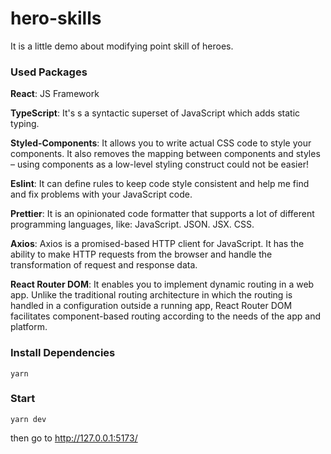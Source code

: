 # hero-skills

It is a little demo about modifying point skill of heroes.

### Used Packages

**React**: JS Framework

**TypeScript**: It's s a syntactic superset of JavaScript which adds static typing.

**Styled-Components**: It allows you to write actual CSS code to style your components. It also removes the mapping between components and styles – using components as a low-level styling construct could not be easier!

**Eslint**: It can define rules to keep code style consistent and help me find and fix problems with your JavaScript code.

**Prettier**: It is an opinionated code formatter that supports a lot of different programming languages, like: JavaScript. JSON. JSX. CSS.

**Axios**: Axios is a promised-based HTTP client for JavaScript. It has the ability to make HTTP requests from the browser and handle the transformation of request and response data.

**React Router DOM**: It enables you to implement dynamic routing in a web app. Unlike the traditional routing architecture in which the routing is handled in a configuration outside a running app, React Router DOM facilitates component-based routing according to the needs of the app and platform.

### Install Dependencies

`yarn`

### Start

`yarn dev`

then go to http://127.0.0.1:5173/
